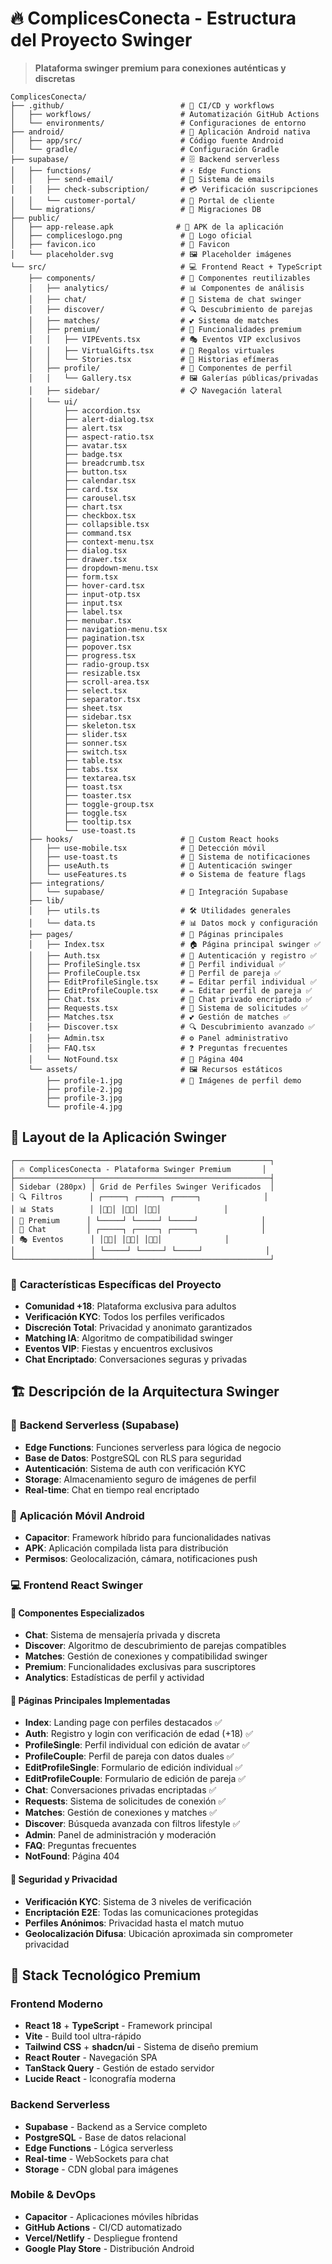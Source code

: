 # 🔥 ComplicesConecta - Estructura del Proyecto Swinger

> **Plataforma swinger premium para conexiones auténticas y discretas**

```
ComplicesConecta/
├── .github/                          # 🔄 CI/CD y workflows
│   ├── workflows/                    # Automatización GitHub Actions
│   └── environments/                 # Configuraciones de entorno
├── android/                          # 📱 Aplicación Android nativa
│   ├── app/src/                      # Código fuente Android
│   └── gradle/                       # Configuración Gradle
├── supabase/                         # 🗄️ Backend serverless
│   ├── functions/                    # ⚡ Edge Functions
│   │   ├── send-email/               # 📧 Sistema de emails
│   │   ├── check-subscription/       # 💳 Verificación suscripciones
│   │   └── customer-portal/          # 👤 Portal de cliente
│   └── migrations/                   # 🔄 Migraciones DB
├── public/
│   ├── app-release.apk              # 📱 APK de la aplicación
│   ├── compliceslogo.png             # 🎨 Logo oficial
│   ├── favicon.ico                   # 🔖 Favicon
│   └── placeholder.svg               # 🖼️ Placeholder imágenes
└── src/                              # 💻 Frontend React + TypeScript
    ├── components/                   # 🧩 Componentes reutilizables
    │   ├── analytics/                # 📊 Componentes de análisis
    │   ├── chat/                     # 💬 Sistema de chat swinger
    │   ├── discover/                 # 🔍 Descubrimiento de parejas
    │   ├── matches/                  # 💕 Sistema de matches
    │   ├── premium/                  # 💎 Funcionalidades premium
    │   │   ├── VIPEvents.tsx         # 🎭 Eventos VIP exclusivos
    │   │   ├── VirtualGifts.tsx      # 🎁 Regalos virtuales
    │   │   └── Stories.tsx           # 📸 Historias efímeras
    │   ├── profile/                  # 👤 Componentes de perfil
    │   │   └── Gallery.tsx           # 🖼️ Galerías públicas/privadas
    │   ├── sidebar/                  # 📋 Navegación lateral
    │   └── ui/
    │       ├── accordion.tsx
    │       ├── alert-dialog.tsx
    │       ├── alert.tsx
    │       ├── aspect-ratio.tsx
    │       ├── avatar.tsx
    │       ├── badge.tsx
    │       ├── breadcrumb.tsx
    │       ├── button.tsx
    │       ├── calendar.tsx
    │       ├── card.tsx
    │       ├── carousel.tsx
    │       ├── chart.tsx
    │       ├── checkbox.tsx
    │       ├── collapsible.tsx
    │       ├── command.tsx
    │       ├── context-menu.tsx
    │       ├── dialog.tsx
    │       ├── drawer.tsx
    │       ├── dropdown-menu.tsx
    │       ├── form.tsx
    │       ├── hover-card.tsx
    │       ├── input-otp.tsx
    │       ├── input.tsx
    │       ├── label.tsx
    │       ├── menubar.tsx
    │       ├── navigation-menu.tsx
    │       ├── pagination.tsx
    │       ├── popover.tsx
    │       ├── progress.tsx
    │       ├── radio-group.tsx
    │       ├── resizable.tsx
    │       ├── scroll-area.tsx
    │       ├── select.tsx
    │       ├── separator.tsx
    │       ├── sheet.tsx
    │       ├── sidebar.tsx
    │       ├── skeleton.tsx
    │       ├── slider.tsx
    │       ├── sonner.tsx
    │       ├── switch.tsx
    │       ├── table.tsx
    │       ├── tabs.tsx
    │       ├── textarea.tsx
    │       ├── toast.tsx
    │       ├── toaster.tsx
    │       ├── toggle-group.tsx
    │       ├── toggle.tsx
    │       ├── tooltip.tsx
    │       └── use-toast.ts
    ├── hooks/                        # 🎣 Custom React hooks
    │   ├── use-mobile.tsx            # 📱 Detección móvil
    │   ├── use-toast.ts              # 🔔 Sistema de notificaciones
    │   ├── useAuth.ts                # 🔐 Autenticación swinger
    │   └── useFeatures.ts            # ⚙️ Sistema de feature flags
    ├── integrations/
    │   └── supabase/                 # 🔌 Integración Supabase
    ├── lib/
    │   ├── utils.ts                  # 🛠️ Utilidades generales
    │   └── data.ts                   # 📊 Datos mock y configuración
    ├── pages/                        # 📄 Páginas principales
    │   ├── Index.tsx                 # 🏠 Página principal swinger ✅
    │   ├── Auth.tsx                  # 🔐 Autenticación y registro ✅
    │   ├── ProfileSingle.tsx         # 👤 Perfil individual ✅
    │   ├── ProfileCouple.tsx         # 👫 Perfil de pareja ✅
    │   ├── EditProfileSingle.tsx     # ✏️ Editar perfil individual ✅
    │   ├── EditProfileCouple.tsx     # ✏️ Editar perfil de pareja ✅
    │   ├── Chat.tsx                  # 💬 Chat privado encriptado ✅
    │   ├── Requests.tsx              # 🔗 Sistema de solicitudes ✅
    │   ├── Matches.tsx               # 💕 Gestión de matches ✅
    │   ├── Discover.tsx              # 🔍 Descubrimiento avanzado ✅
    │   ├── Admin.tsx                 # ⚙️ Panel administrativo
    │   ├── FAQ.tsx                   # ❓ Preguntas frecuentes
    │   └── NotFound.tsx              # 🚫 Página 404
    └── assets/                       # 🖼️ Recursos estáticos
        ├── profile-1.jpg             # 👤 Imágenes de perfil demo
        ├── profile-2.jpg
        ├── profile-3.jpg
        └── profile-4.jpg
```

## 🎨 **Layout de la Aplicación Swinger**

```
┌─────────────────────────────────────────────────────────┐
│ 🔥 ComplicesConecta - Plataforma Swinger Premium       │
├─────────────────┬───────────────────────────────────────┤
│ Sidebar (280px) │ Grid de Perfiles Swinger Verificados  │
│ 🔍 Filtros      │ ┌─────┐ ┌─────┐ ┌─────┐              │
│ 📊 Stats        │ │👫💕│ │👤🔥│ │👫✨│              │
│ 💎 Premium      │ └─────┘ └─────┘ └─────┘              │
│ 💬 Chat         │ ┌─────┐ ┌─────┐ ┌─────┐              │
│ 🎭 Eventos      │ │👤💋│ │👫🌟│ │👤💎│              │
│                 │ └─────┘ └─────┘ └─────┘              │
└─────────────────┴───────────────────────────────────────┘
```

### 🎯 **Características Específicas del Proyecto**
- **Comunidad +18**: Plataforma exclusiva para adultos
- **Verificación KYC**: Todos los perfiles verificados
- **Discreción Total**: Privacidad y anonimato garantizados
- **Matching IA**: Algoritmo de compatibilidad swinger
- **Eventos VIP**: Fiestas y encuentros exclusivos
- **Chat Encriptado**: Conversaciones seguras y privadas

## 🏗️ Descripción de la Arquitectura Swinger

### 📁 **Backend Serverless (Supabase)**
- **Edge Functions**: Funciones serverless para lógica de negocio
- **Base de Datos**: PostgreSQL con RLS para seguridad
- **Autenticación**: Sistema de auth con verificación KYC
- **Storage**: Almacenamiento seguro de imágenes de perfil
- **Real-time**: Chat en tiempo real encriptado

### 📱 **Aplicación Móvil Android**
- **Capacitor**: Framework híbrido para funcionalidades nativas
- **APK**: Aplicación compilada lista para distribución
- **Permisos**: Geolocalización, cámara, notificaciones push

### 💻 **Frontend React Swinger**
#### 🧩 **Componentes Especializados**
- **Chat**: Sistema de mensajería privada y discreta
- **Discover**: Algoritmo de descubrimiento de parejas compatibles
- **Matches**: Gestión de conexiones y compatibilidad swinger
- **Premium**: Funcionalidades exclusivas para suscriptores
- **Analytics**: Estadísticas de perfil y actividad

#### 📄 **Páginas Principales Implementadas**
- **Index**: Landing page con perfiles destacados ✅
- **Auth**: Registro y login con verificación de edad (+18) ✅
- **ProfileSingle**: Perfil individual con edición de avatar ✅
- **ProfileCouple**: Perfil de pareja con datos duales ✅
- **EditProfileSingle**: Formulario de edición individual ✅
- **EditProfileCouple**: Formulario de edición de pareja ✅
- **Chat**: Conversaciones privadas encriptadas ✅
- **Requests**: Sistema de solicitudes de conexión ✅
- **Matches**: Gestión de conexiones y matches ✅
- **Discover**: Búsqueda avanzada con filtros lifestyle ✅
- **Admin**: Panel de administración y moderación
- **FAQ**: Preguntas frecuentes
- **NotFound**: Página 404

#### 🔐 **Seguridad y Privacidad**
- **Verificación KYC**: Sistema de 3 niveles de verificación
- **Encriptación E2E**: Todas las comunicaciones protegidas
- **Perfiles Anónimos**: Privacidad hasta el match mutuo
- **Geolocalización Difusa**: Ubicación aproximada sin comprometer privacidad

## 🚀 **Stack Tecnológico Premium**

### **Frontend Moderno**
- **React 18** + **TypeScript** - Framework principal
- **Vite** - Build tool ultra-rápido
- **Tailwind CSS** + **shadcn/ui** - Sistema de diseño premium
- **React Router** - Navegación SPA
- **TanStack Query** - Gestión de estado servidor
- **Lucide React** - Iconografía moderna

### **Backend Serverless**
- **Supabase** - Backend as a Service completo
- **PostgreSQL** - Base de datos relacional
- **Edge Functions** - Lógica serverless
- **Real-time** - WebSockets para chat
- **Storage** - CDN global para imágenes

### **Mobile & DevOps**
- **Capacitor** - Aplicaciones móviles híbridas
- **GitHub Actions** - CI/CD automatizado
- **Vercel/Netlify** - Despliegue frontend
- **Google Play Store** - Distribución Android